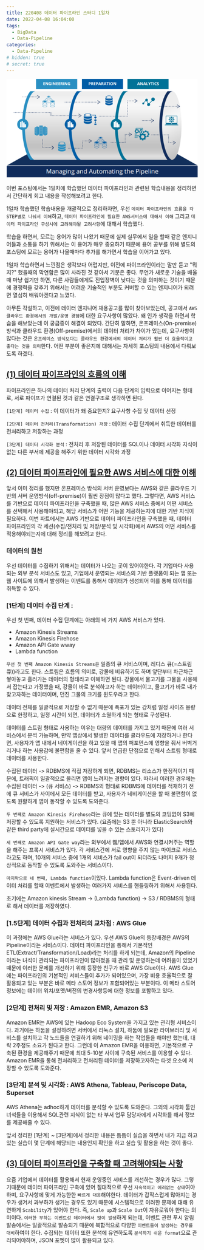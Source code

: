 ```yaml
---
title: 220408 데이터 파이프라인 스터디 1일차
date: 2022-04-08 16:04:00
tags:
  - BigData
  - Data-Pipeline
categories:
  - Data-Pipeline
# hidden: true
# secret: true
---
```


<div align="center">
  <img src="/images/post_images/220408_data-pipeline.webp" alt="Data Pipeline">
</div>

이번 포스팅에서는 1일차에 학습했던 데이터 파이프라인과 관련된 학습내용을 정리하면서 간단하게 회고 내용을 작성해보려고 한다.

1일차 학습했던 학습내용을 개괄적으로 정리하자면, 우선 `데이터 파이프라인의 흐름을 각 STEP별로 나눠서 이해`하고, `데이터 파이프라인에 필요한 AWS서비스에 대해서 이해` 그리고 `데이터 파이프라인 구성시에 고려해야될 고려사항`에 대해서 학습했다.

학습을 하면서, 모르는 용어가 많이 나왔기 때문에 실제 실무에서 일을 할때 같은 엔지니어들과 소통을 하기 위해서는 이 용어가 매우 중요하기 때문에 용어 공부를 위해 별도의 포스팅에 모르는 용어가 나올때마다 추가를 해가면서 학습을 이어가고 있다.

1일차 학습하면서 느낀점은 생각보다 어렵지만, 이전에 파이프라인이라는 말만 듣고 "뭐지?" 했을때의 막연함은 많이 사라진 것 같아서 기분은 좋다. 무언가 새로운 기술을 배울때 마냥 쉽기만 하면, 다른 사람들에게도 진입장벽이 낮다는 것을 의미하는 것이기 때문에 경쟁력을 갖추기 위해서는 어려운 기술적인 부분도 커버할 수 있는 엔지니어가 되려면 열심히 배워야겠다고 느꼈다.

아무튼 각설하고, 이전에 데이터 엔지니어 채용공고를 많이 찾아보았는데, 공고에서 `AWS 클라우드 환경에서의 개발/운영 경험`에 대한 요구사항이 많았다. 왜 인가 생각을 하면서 학습을 해보았는데 이 궁금증이 해결이 되었다.
간단히 말하면, 온프레미스(On-premise)방식과 클라우드 환경(Off-premise)에서의 데이터 처리가 차이가 있는데, 요구사항이 많다는 것은 `온프레미스 방식보다는 클라우드 환경에서의 데이터 처리가 훨씬 더 효율적이고 좋다는 것을 의미`한다. 어떤 부분이 좋은지에 대해서는 자세히 포스팅의 내용에서 다뤄보도록 하겠다.

<!-- more -->

## <ins><b>(1) 데이터 파이프라인의 흐름의 이해</b></ins>

파이프라인은 하나의 데이터 처리 단계의 출력이 다음 단계의 입력으로 이어지는 형태로, 서로 파이프가 연결된 것과 같은 연결구조로 생각하면 된다.

`[1단계] 데이터 수집` : 이 데이터가 왜 중요한지? 요구사항 수집 및 데이터 선정

`[2단계] 데이터 전처리(Transformation) 저장` : 데이터 수집 단계에서 취득한 데이터를 전처리하고 저장하는 과정

`[3단계] 데이터 시각화 분석` : 전처리 후 저장된 데이터를 SQL이나 데이터 시각화 지식이 없는 다른 부서에 제공을 해주기 위한 데이터 시각화 과정

## <ins><b>(2) 데이터 파이프라인에 필요한 AWS 서비스에 대한 이해</b></ins>

앞서 이미 정리를 했지만 온프레미스 방식의 서버 운영보다는 AWS와 같은 클라우드 기반의 서버 운영방식(off-premise)이 훨씬 장점이 많다고 했다. 그렇다면, AWS 서비스를 기반으로 데이터 파이프라인을 구축했을 때, 많은 AWS 서비스 중에서 어떤 서비스를 선택해서 사용해야되고, 해당 서비스가 어떤 기능을 제공하는지에 대한 기반 지식이 필요하다.
이번 파트에서는 AWS 기반으로 데이터 파이프라인을 구축했을 때, 데이터 파이프라인의 각 세션(수집/전처리 및 저장/분석 및 시각화)에서 AWS의 어떤 서비스를 적용해야되는지에 대해 정리를 해보려고 한다.

### **데이터의 원천**

우선 데이터를 수집하기 위해서는 데이터가 나오는 곳이 있어야한다. 각 기업마다 사용되는 외부 분석 서비스도 있고, 기업에서 운영되는 서비스의 기반 플랫폼이 되는 앱 또는 웹 사이트에 의해서 발생하는 이벤트를 통해서 데이터가 생성되어 이를 통해 데이터를 취득할 수 있다.

### **[1단계] 데이터 수집 단계 :**

우선 첫 번째, 데이터 수집 단계에는 아래의 네 가지 AWS 서비스가 있다.

- Amazon Kinesis Streams
- Amazon Kinesis Firehose
- Amazon API Gate wway
- Lambda function

`우선 첫 번째 Amazon Kinesis Streams은` 일종의 큐 서비스이며, 레디스 큐(=스트림 큐))라고도 한다. 스트림은 흐름의 의미로, 강물에 비유하기도 하며 앞단부터 차근차근 쌓아놓고 흘러가는 데이터의 형태라고 이해하면 된다.
강물에서 물고기를 그물을 사용해서 잡는다고 가정했을 때, 강물이 바로 분석하고자 하는 데이터이고, 물고기가 바로 내가 찾고자하는 데이터이며, 던진 그물의 크기를 윈도우라고 한다.

데이터 전체를 일괄적으로 저장할 수 없기 때문에 폭포가 있는 강처럼 일정 사이즈 용량으로 한정하고, 일정 시간이 되면, 데이터가 소멸하게 되는 형태로 구성된다.

데이터를 스트림 형태로 사용하는 이유는 대량의 데이터를 가지고 있기 때문에 여러 서비스에서 분석 가능하며, 만약 앱상에서 발생한 데이터를 클라우드에 저장하거나 한다면, 사용자가 앱 내에서 네이게이션을 하고 있을 때 앱의 퍼포먼스에 영향을 줘서 버벅거리거나 하는 사용감에 불편함을 줄 수 있다.
앞서 언급한 단점으로 인해서 스트림 형태로 데이터를 사용한다.

수집된 데이터 -> RDBMS에 직접 저장하게 되면, RDBMS는 리소스가 한정적이기 때문에, 트래픽이 일괄적으로 몰리면 앱이 느려지는 경향이 있다.
따라서 이러한 경우에는 수집된 데이터 -> (큐 서비스) -> RDBMS의 형태로 RDBMS에 데이터를 적재하기 전에 큐 서비스가 사이에서 모든 데이터를 받고, 사용자가 네비게이션을 할 때 불편함이 없도록 원활하게 앱이 동작할 수 있도록 도와준다.

`두 번째로 Amazon Kinesis Firehose`라는 큐에 있는 데이터를 별도의 코딩없이 S3에 저장할 수 있도록 지원하는 서비스가 있다. (요즘에는 S3 뿐 아니라 ElasticSearch와 같은 third party에 실시간으로 데이터를 넣을 수 있는 스토리지가 있다)

`세 번째로 Amazon API Gate way`라는 외부에서 웹/앱에서 AWS와 연결시켜주는 역할을 해주는 프록시 서비스가 있다. 각 서비스간에 서로 영향을 주지 않는 마이크로 서비스라고도 하며, 10개의 서비스 중에 1개의 서비스가 fail out이 되더라도 나머지 9개가 정상적으로 동작할 수 있도록 도와주는 서비스이다.

`마지막으로 네 번째, Lambda function`이있다. Lambda function은 Event-driven 데이터 처리를 할때 이벤트에서 발생하는 여러가지 서비스를 핸들링하기 위해서 사용된다.

초기에는 Amazon kinesis Stream -> (Lambda function) -> S3 / RDBMS의 형태로 해서 데이터를 저장하였다.

### **[1.5단계] 데이터 수집과 전처리의 교차점 : AWS Glue**

이 과정에는 AWS Glue라는 서비스가 있다.
우선 AWS Glue의 등장배경은 AWS의 Pipeline이라는 서비스이다. 데이터 파이프라인을 통해서 기본적인 ETL(Extract/Transformation/Load)라는 처리를 하게 되는데, Amazon의 Pipeline이라는 녀석이 관리되는 파이프라인이 많아졌을 때 관리 및 운영하는데 어려움이 있었기 때문에 이러한 문제를 개선하기 위해 등장한 친구가 바로 AWS Glue이다. AWS Glue에는 파이프라인의 기본적인 서비스들이 추가가 되어있으며, 가장 비용 효율적으로 잘 활용되고 있는 부분은 바로 메타 스토어 정보가 포함되어있는 부분이다. 이 메타 스토어 정보에는 데이터 위치/포멧/버전의 변경사항등에 대한 정보를 포함하고 있다.

### **[2단계] 전처리 및 저장 : Amazon EMR, Amazon S3**

Amazon EMR는 AWS에 있는 Hadoop Eco System을 가지고 있는 관리형 서비스이다.
과거에는 하둡을 설정하려면 서버에서 리눅스 설치, 하둡에 필요한 라이브러리 및 서비스를 설치하고 각 노드들을 연결하기 위해 네이밍을 하는 작업들을 해야만 했는데, 대략 2주정도 소요가 된다고 한다.
그런데 이 Amazon EMR을 이용하면, 기본적으로 구축된 환경을 제공해주기 때문에 최대 5-10분 사이에 구축된 서비스를 이용할 수 있다.
Amazon EMR을 통해 전처리하고 전처리된 데이터를 저장하고자하는 타겟 요소에 저장할 수 있도록 도와준다.

### **[3단계] 분석 및 시각화 : AWS Athena, Tableau, Periscope Data, Superset**

AWS Athena는 adhoc하게 데이터를 분석할 수 있도록 도와준다.
그외의 시각화 툴인 녀석들을 이용해서 SQL관련 지식이 없는 타 부서 업무 담당자에게 시각화를 해서 정보를 제공해줄 수 있다.

앞서 정리한 [1단계] ~ [3단계]에서 정리한 내용은 틈틈이 실습을 하면서 내가 지금 하고있는 실습이 몇 단계에 해당되는 내용인지 확인을 하고 실습 및 활용을 하는 것이 좋다.

## <ins><b>(3) 데이터 파이프라인을 구축할 때 고려해야되는 사항</b></ins>

요즘 기업에서 데이터를 활용해서 현재 운영중인 서비스를 개선하는 경우가 많다. 그렇기때문에 데이터 파이프라인 구축에 있어 절대적으로 우선 `지속적이고 에러없는 상태`여야하며, 요구사항에 맞게 가능한한 `빠르게 대응`해야한다. 데이터가 갑작스럽게 많아지는 경우가 생겨서 과부하가 생기는 경우도 있기 때문에 시스템적으로 이러한 문제에 대해 유연하게 `Scability`가 있어야 한다. 즉, `Scale up`과 `Scale Out`이 자유로워야 한다는 의미이다.
`이러한 부하는 이벤트성 데이터에서 많이 발생`하게 되는데, 이벤트 관련 푸시 알림 발송에서는 일괄적으로 발송되기 때문에 복합적으로 다양한 `이벤트들이 발생하는 경우를 대비`하여야 한다.
수집되는 데이터 또한 분석에 유연하도록 `분석하기 쉬운 format`으로 관리되어야하며, JSON 포멧이 많이 활용되고 있다.
